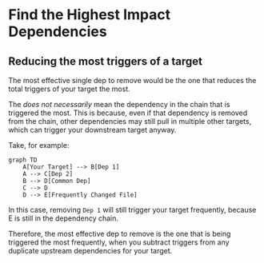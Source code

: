 # Find the Highest Impact Dependencies

## Reducing the most triggers of a target

The most effective single dep to remove would be the one that reduces the total
triggers of your target the most.

The *does not necessarily* mean the dependency in the chain that is triggered
the most. This is because, even if that dependency is removed from the chain,
other dependencies may still pull in multiple other targets, which can trigger
your downstream target anyway.

Take, for example:

```mermaid
graph TD
    A[Your Target] --> B[Dep 1]
    A --> C[Dep 2]
    B --> D[Common Dep]
    C --> D
    D --> E[Frequently Changed File]
```

In this case, removing `Dep 1` will still trigger your target frequently,
because E is still in the dependency chain.

Therefore, the most effective dep to remove is the one that is being triggered
the most frequently, when you subtract triggers from any duplicate upstream
dependencies for your target.